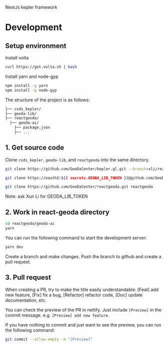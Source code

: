 NextJs kepler framework

# Development

## Setup environment

Install volta
  
  ```bash
  curl https://get.volta.sh | bash
  ```

Install yarn and node-gyp
  
```bash
npm install -g yarn
npm install -g node-gyp
```

The structure of the project is as follows:

```bash
├── csds_kepler/
├── geoda-lib/
├── reactgeoda/
  ├── geoda-ai/
    ├── package.json
    ├── ...
```

## 1. Get source code

Clone `csds_kepler`, `geoda-lib`, and `reactgeoda` into the same directory.

```bash
git clone https://github.com/GeoDaCenter/kepler.gl.git --branch=xli/reactgeoda csds_kepler 

git clone https://oauth2:${{ secrets.GEODA_LIB_TOKEN }}@github.com/GeoDaCenter/geoda-lib.git geoda-lib

git clone https://github.com/GeoDaCenter/reactgeoda.git reactgeoda
```

Note: ask Xun Li for GEODA_LIB_TOKEN

## 2. Work in react-geoda directory

```bash
cd reactgeoda/geoda-ai
yarn
```

You can run the following command to start the development server:

```bash
yarn dev
```

Create a branch and make changes. Push the branch to github and create a pull request.

## 3. Pull request

When creating a PR, try to make the title easily understandable: [Feat] add new feature, [Fix] fix a bug, [Refactor] refactor code, [Doc] update documentation, etc.

You can check the preview of the PR in netlify. Just include `[Preview]` in the commit message. e.g. `[Preview] add new feature`.

If you have nothing to commit and just want to see the preview, you can run the following command:

```bash
git commit --allow-empty -m "[Preview]"
```





